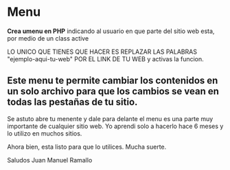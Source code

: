 Menu
====

<strong>Crea umenu en PHP</strong> indicando al usuario en  que parte del sitio web esta, por medio de un class active


LO UNICO QUE TIENES QUE HACER ES REPLAZAR LAS PALABRAS "ejemplo-aqui-tu-web" POR EL LINK DE TU WEB y activas la funcion.

Este menu te permite cambiar los contenidos en un solo archivo para que los cambios se vean en todas las pestañas de tu sitio.
--
Se astuto abre tu menente y dale para delante el menu es una parte muy importante de cualquier sitio web.
Yo aprendi solo a hacerlo hace  6 meses y lo utilizo en muchos sitios.

Ahora bien, esta listo para que lo utilices.
Mucha suerte.

Saludos
Juan Manuel Ramallo


